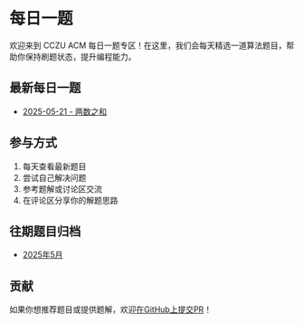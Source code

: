 # 每日一题

欢迎来到 CCZU ACM 每日一题专区！在这里，我们会每天精选一道算法题目，帮助你保持刷题状态，提升编程能力。

## 最新每日一题

- [2025-05-21 - 两数之和](./2025-05-21.md)

## 参与方式

1. 每天查看最新题目
2. 尝试自己解决问题
3. 参考题解或讨论区交流
4. 在评论区分享你的解题思路

## 往期题目归档

- [2025年5月](./archive-2025-05.md)

## 贡献

如果你想推荐题目或提供题解，欢迎[在GitHub上提交PR](https://github.com/2754LM/cczuacm)！ 